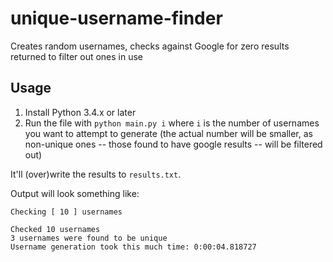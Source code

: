 # unique-username-finder

Creates random usernames, checks against Google for zero results returned to filter out ones in use

## Usage

1. Install Python 3.4.x or later
1. Run the file with `python main.py i` where `i` is the number of usernames you want to attempt to generate (the actual number will be smaller, as non-unique ones -- those found to have google results -- will be filtered out)

It'll (over)write the results to `results.txt`.

Output will look something like:

    Checking [ 10 ] usernames

    Checked 10 usernames
    3 usernames were found to be unique
    Username generation took this much time: 0:00:04.818727
